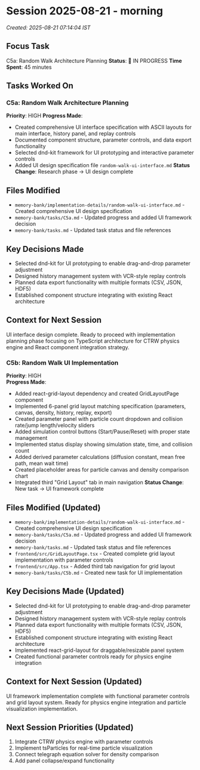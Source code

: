 # Session 2025-08-21 - morning
*Created: 2025-08-21 07:14:04 IST*

## Focus Task
C5a: Random Walk Architecture Planning
**Status**: 🔄 IN PROGRESS
**Time Spent**: 45 minutes

## Tasks Worked On
### C5a: Random Walk Architecture Planning
**Priority**: HIGH
**Progress Made**:
- Created comprehensive UI interface specification with ASCII layouts for main interface, history panel, and replay controls
- Documented component structure, parameter controls, and data export functionality
- Selected dnd-kit framework for UI prototyping and interactive parameter controls
- Added UI design specification file `random-walk-ui-interface.md`
**Status Change**: Research phase → UI design complete

## Files Modified
- `memory-bank/implementation-details/random-walk-ui-interface.md` - Created comprehensive UI design specification
- `memory-bank/tasks/C5a.md` - Updated progress and added UI framework decision
- `memory-bank/tasks.md` - Updated task status and file references

## Key Decisions Made
- Selected dnd-kit for UI prototyping to enable drag-and-drop parameter adjustment
- Designed history management system with VCR-style replay controls
- Planned data export functionality with multiple formats (CSV, JSON, HDF5)
- Established component structure integrating with existing React architecture

## Context for Next Session
UI interface design complete. Ready to proceed with implementation planning phase focusing on TypeScript architecture for CTRW physics engine and React component integration strategy.

### C5b: Random Walk UI Implementation
**Priority**: HIGH  
**Progress Made**:
- Added react-grid-layout dependency and created GridLayoutPage component
- Implemented 6-panel grid layout matching specification (parameters, canvas, density, history, replay, export)
- Created parameter panel with particle count dropdown and collision rate/jump length/velocity sliders
- Added simulation control buttons (Start/Pause/Reset) with proper state management
- Implemented status display showing simulation state, time, and collision count
- Added derived parameter calculations (diffusion constant, mean free path, mean wait time)
- Created placeholder areas for particle canvas and density comparison chart
- Integrated third "Grid Layout" tab in main navigation
**Status Change**: New task → UI framework complete

## Files Modified (Updated)
- `memory-bank/implementation-details/random-walk-ui-interface.md` - Created comprehensive UI design specification
- `memory-bank/tasks/C5a.md` - Updated progress and added UI framework decision
- `memory-bank/tasks.md` - Updated task status and file references
- `frontend/src/GridLayoutPage.tsx` - Created complete grid layout implementation with parameter controls
- `frontend/src/App.tsx` - Added third tab navigation for grid layout
- `memory-bank/tasks/C5b.md` - Created new task for UI implementation

## Key Decisions Made (Updated)
- Selected dnd-kit for UI prototyping to enable drag-and-drop parameter adjustment
- Designed history management system with VCR-style replay controls
- Planned data export functionality with multiple formats (CSV, JSON, HDF5)
- Established component structure integrating with existing React architecture
- Implemented react-grid-layout for draggable/resizable panel system
- Created functional parameter controls ready for physics engine integration

## Context for Next Session (Updated)
UI framework implementation complete with functional parameter controls and grid layout system. Ready for physics engine integration and particle visualization implementation.

## Next Session Priorities (Updated)
1. Integrate CTRW physics engine with parameter controls
2. Implement tsParticles for real-time particle visualization  
3. Connect telegraph equation solver for density comparison
4. Add panel collapse/expand functionality
